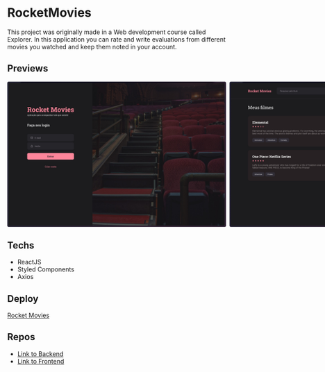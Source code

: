 # RocketMovies

This project was originally made in a Web development course called Explorer. In this application you can rate and write evaluations from different movies you watched and keep them noted in your account.

## Previews
<div style="display: flex; gap: 0.5rem; flex-direction: column">
<div style="display: flex; gap: 0.5rem">
  <img height="" alt="" title="" src="./src/assets/previews/Screenshot 2023-12-11 at 12.53.07.jpg"/>
  <img height="" alt="" title="" src="./src/assets/previews/Screenshot 2023-12-11 at 12.52.51.jpg"/>
  <img height="" alt="" title="" src="./src/assets/previews/Screenshot 2023-12-11 at 12.53.00.jpg"/>
</div>
</div>

## Techs
- ReactJS
- Styled Components
- Axios

## Deploy
[Rocket Movies](https://rocketmovies-project.netlify.app/)

## Repos
- [Link to Backend](https://github.com/arthurrios/rocketmovies-db)  
- [Link to Frontend](https://github.com/arthurrios/rocketmovies-interface)

